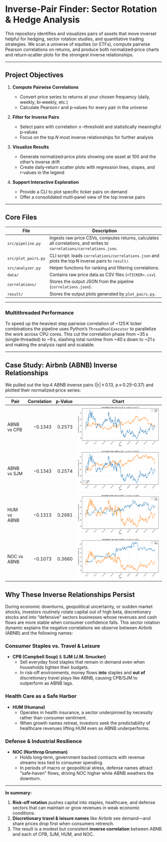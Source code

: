 # Inverse‑Pair Finder: Sector Rotation & Hedge Analysis

This repository identifies and visualizes pairs of assets that move inversel helpful for hedging, sector rotation studies, and quantitative trading strategies. We scan a universe of equities (or ETFs), compute pairwise Pearson correlations on returns, and produce both normalized‑price charts and return‑scatter plots for the strongest inverse relationships.

---

## Project Objectives

1. **Compute Pairwise Correlations**  
   - Convert price series to returns at your chosen frequency (daily, weekly, bi‑weekly, etc.)  
   - Calculate Pearson *r* and p‑values for every pair in the universe  

2. **Filter for Inverse Pairs**  
   - Select pairs with correlation ≤ –threshold and statistically meaningful p‑values  
   - Focus on the top *N* most inverse relationships for further analysis  

3. **Visualize Results**  
   - Generate normalized‑price plots showing one asset at 100 and the other’s inverse drift  
   - Create daily‑return scatter plots with regression lines, slopes, and r‑values in the legend  

4. **Support Interactive Exploration**  
   - Provide a CLI to plot specific ticker pairs on demand  
   - Offer a consolidated multi‑panel view of the top inverse pairs  

---

## Core Files

| File                   | Description                                                                                  |
|------------------------|----------------------------------------------------------------------------------------------|
| `src/pipeline.py`      | Ingests raw price CSVs, computes returns, calculates all correlations, and writes to `correlations/correlations.json`. |
| `src/plot_pairs.py`    | CLI script: loads `correlations/correlations.json` and plots the top N inverse pairs to `result/`. |
| `src/analyzer.py`      | Helper functions for ranking and filtering correlations.                                     |
| `data/`                | Contains raw price data as CSV files (`<TICKER>.csv`).                                       |
| `correlations/`        | Stores the output JSON from the pipeline (`correlations.json`).                              |
| `result/`              | Stores the output plots generated by `plot_pairs.py`.                                        |

---
### Multithreaded Performance

To speed up the heaviest step pairwise correlation of ~125 K ticker combinations the pipeline uses Python’s `ThreadPoolExecutor` to parallelize the work across CPU cores. This cut the correlation phase from ~35 s (single‑threaded) to ~9 s, slashing total runtime from ~40 s down to ~21 s and making the analysis rapid and scalable.

---
## Case Study: Airbnb (ABNB) Inverse Relationships

We pulled out the top 4 ABNB inverse pairs (|r| ≥ 0.13, p ≈ 0.25–0.37) and plotted their normalized‑price series:

| Pair             | Correlation | p‑Value | Chart                                                 |
|------------------|------------:|--------:|-------------------------------------------------------|
| ABNB vs CPB      | −0.1343     | 0.2573  | ![ABNB vs CPB](result/price_plot_ABNB_CPB.png)      |
| ABNB vs SJM      | −0.1343     | 0.2574  | ![ABNB vs SJM](result/price_plot_ABNB_SJM.png)      |
| HUM vs ABNB      | −0.1313     | 0.2681  | ![HUM vs ABNB](result/price_plot_HUM_ABNB.png)      |
| NOC vs ABNB      | −0.1073     | 0.3660  | ![NOC vs ABNB](result/price_plot_NOC_ABNB.png)      |

## Why These Inverse Relationships Persist

During economic downturns, geopolitical uncertainty, or sudden market shocks, investors routinely rotate capital out of high beta, discretionary stocks and into “defensive” sectors businesses whose revenues and cash flows are more stable when consumer confidence falls. This sector rotation dynamic explains the negative correlations we observe between Airbnb (ABNB) and the following names:

### Consumer Staples vs. Travel & Leisure
- **CPB (Campbell Soup)** & **SJM (J.M. Smucker)**  
  - Sell everyday food staples that remain in demand even when households tighten their budgets.  
  - In risk‑off environments, money flows **into** staples and **out of** discretionary travel plays like ABNB, causing CPB/SJM to outperform as ABNB lags.

### Health Care as a Safe Harbor
- **HUM (Humana)**  
  - Operates in health insurance, a sector underpinned by necessity rather than consumer sentiment.  
  - When growth names retreat, investors seek the predictability of healthcare revenues lifting HUM even as ABNB underperforms.

### Defense & Industrial Resilience
- **NOC (Northrop Grumman)**  
  - Holds long‑term, government backed contracts with revenue streams less tied to consumer spending.  
  - In periods of macro or geopolitical stress, defense names attract “safe‑haven” flows, driving NOC higher while ABNB weathers the downturn.

---

**In summary:**  
1. **Risk‑off rotation** pushes capital into staples, healthcare, and defense sectors that can maintain or grow revenues in weak economic conditions.  
2. **Discretionary travel & leisure names** like Airbnb see demand—and share prices drop first when consumers retrench.  
3. The result is a modest but consistent **inverse correlation** between ABNB and each of CPB, SJM, HUM, and NOC.  

